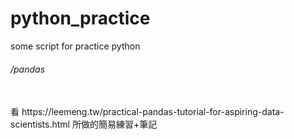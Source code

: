 # python_practice
some script for practice python

###### /pandas
</br>
看 https://leemeng.tw/practical-pandas-tutorial-for-aspiring-data-scientists.html 
所做的簡易練習+筆記
